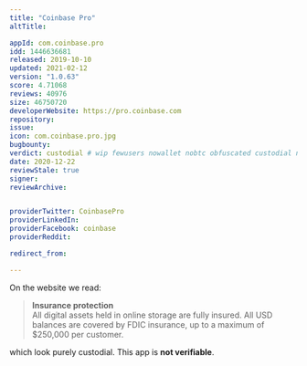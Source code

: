 ```yaml
---
title: "Coinbase Pro"
altTitle: 

appId: com.coinbase.pro
idd: 1446636681
released: 2019-10-10
updated: 2021-02-12
version: "1.0.63"
score: 4.71068
reviews: 40976
size: 46750720
developerWebsite: https://pro.coinbase.com
repository: 
issue: 
icon: com.coinbase.pro.jpg
bugbounty: 
verdict: custodial # wip fewusers nowallet nobtc obfuscated custodial nosource nonverifiable reproducible bounty defunct
date: 2020-12-22
reviewStale: true
signer: 
reviewArchive:


providerTwitter: CoinbasePro
providerLinkedIn: 
providerFacebook: coinbase
providerReddit: 

redirect_from:

---
```


On the website we read:

> **Insurance protection**<br>
  All digital assets held in online storage are fully insured. All USD balances
  are covered by FDIC insurance, up to a maximum of $250,000 per customer.

which look purely custodial. This app is **not verifiable**.

